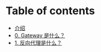 # Table of contents

* [介绍](README.md)
* [0. Gateway 是什么？](0.-gateway-shi-shi-mo.md)
* [1. 反向代理是什么？](1.-fan-xiang-dai-li-shi-shi-mo.md)
